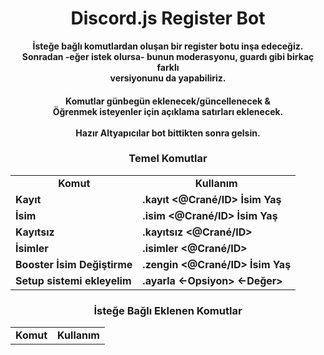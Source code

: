 <h1 align="center">Discord.js Register Bot</h1>

<p align="center">
  <b>İsteğe bağlı komutlardan oluşan bir register botu inşa edeceğiz. <br>
  Sonradan -eğer istek olursa- bunun moderasyonu, guardı gibi birkaç farklı <br> versiyonunu da yapabiliriz.</b>
</p>

<h4 align="center">
   Komutlar günbegün eklenecek/güncellenecek & <br>
   Öğrenmek isteyenler için açıklama satırları eklenecek. <br>
   <br>
   Hazır Altyapıcılar bot bittikten sonra gelsin.
</h4>

<h3 align="center">Temel Komutlar</h3>
<table align="center"><b>
  <tr>
    <td align="center"><b>Komut</b></td>
    <td align="center"><b>Kullanım</b></td>
  </tr>
  <tr>
    <td><b>Kayıt</b></td>
    <td><b>.kayıt <@Crané/ID> İsim Yaş</b></td>
  </tr>
  <tr>
    <td><b>İsim</b></td>
    <td><b>.isim <@Crané/ID> İsim Yaş</b></td>
  </tr>
  <tr>
    <td><b>Kayıtsız</b></td>
    <td><b>.kayıtsız <@Crané/ID></b></td>
  </tr>
  <tr>
    <td><b>İsimler</b></td>
    <td><b>.isimler <@Crané/ID></b></td>
  </tr>
  <tr>
    <td><b>Booster İsim Değiştirme</b></td>
    <td><b>.zengin <@Crané/ID> İsim Yaş</b></td>
  </tr>
  <tr>
    <td><b>Setup sistemi ekleyelim</b></td>
    <td><b>.ayarla <-Opsiyon> <-Değer></b></td>
  </tr>
</table>

<h3 align="center">İsteğe Bağlı Eklenen Komutlar</h3>
<table align="center">
  <tr>
    <td><b>Komut</b></td>
    <td><b>Kullanım</b></td>
  </tr>
</table>

